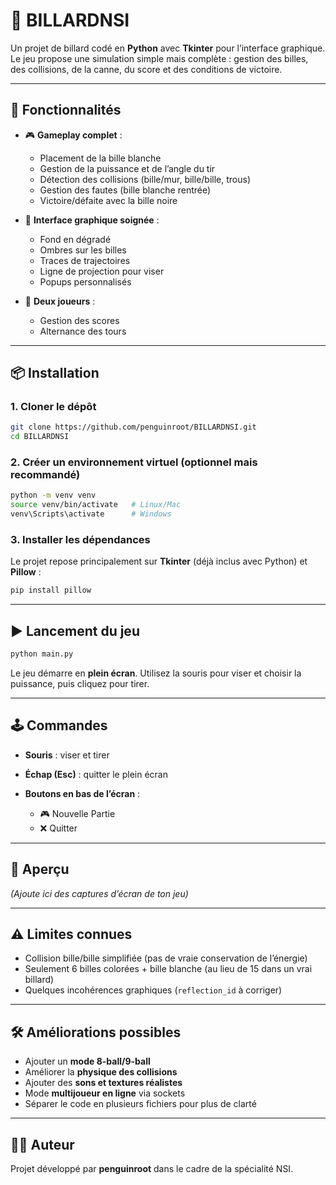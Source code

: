 # 🎱 BILLARDNSI

Un projet de billard codé en **Python** avec **Tkinter** pour l’interface graphique.  
Le jeu propose une simulation simple mais complète : gestion des billes, des collisions, de la canne, du score et des conditions de victoire.

---

## 🚀 Fonctionnalités

- 🎮 **Gameplay complet** :
  - Placement de la bille blanche
  - Gestion de la puissance et de l’angle du tir
  - Détection des collisions (bille/mur, bille/bille, trous)
  - Gestion des fautes (bille blanche rentrée)
  - Victoire/défaite avec la bille noire

- 🎨 **Interface graphique soignée** :
  - Fond en dégradé
  - Ombres sur les billes
  - Traces de trajectoires
  - Ligne de projection pour viser
  - Popups personnalisés

- 👥 **Deux joueurs** :
  - Gestion des scores
  - Alternance des tours

---

## 📦 Installation

### 1. Cloner le dépôt
```bash
git clone https://github.com/penguinroot/BILLARDNSI.git
cd BILLARDNSI
````

### 2. Créer un environnement virtuel (optionnel mais recommandé)

```bash
python -m venv venv
source venv/bin/activate   # Linux/Mac
venv\Scripts\activate      # Windows
```

### 3. Installer les dépendances

Le projet repose principalement sur **Tkinter** (déjà inclus avec Python) et **Pillow** :

```bash
pip install pillow
```

---

## ▶️ Lancement du jeu

```bash
python main.py
```

Le jeu démarre en **plein écran**.
Utilisez la souris pour viser et choisir la puissance, puis cliquez pour tirer.

---

## 🕹️ Commandes

* **Souris** : viser et tirer
* **Échap (Esc)** : quitter le plein écran
* **Boutons en bas de l’écran** :

  * 🎮 Nouvelle Partie
  * ❌ Quitter

---

## 📸 Aperçu

*(Ajoute ici des captures d’écran de ton jeu)*

---

## ⚠️ Limites connues

* Collision bille/bille simplifiée (pas de vraie conservation de l’énergie)
* Seulement 6 billes colorées + bille blanche (au lieu de 15 dans un vrai billard)
* Quelques incohérences graphiques (`reflection_id` à corriger)

---

## 🛠️ Améliorations possibles

* Ajouter un **mode 8-ball/9-ball**
* Améliorer la **physique des collisions**
* Ajouter des **sons et textures réalistes**
* Mode **multijoueur en ligne** via sockets
* Séparer le code en plusieurs fichiers pour plus de clarté

---

## 👨‍💻 Auteur

Projet développé par **penguinroot** dans le cadre de la spécialité NSI.


